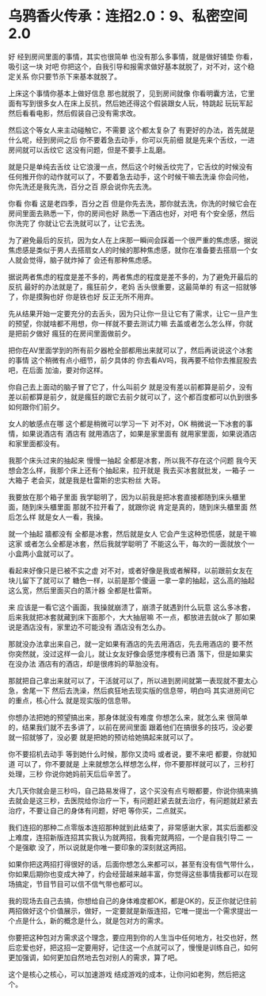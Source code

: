 # 乌鸦香火传承：连招2.0：9、私密空间2.0

好 经到房间里面的事情，其实也很简单 也没有那么多事情，就是做好铺垫 你看，吸引这一块 对吧 你把这个，自我引导和报需求做好基本就脱了，对不对，这个稳定关系 你只要节杀下来基本就脱了。

上床这个事情你基本上做好信息 那也就脱了，见到房间就像 你看明囊方法，它里面有写到很多女人在床上反抗，然后她还得这个假装跟女人玩，特跳起 玩玩军起 然后看看电影，然后假装自己没有需求改。

然后这个等女人来主动碰触它，不需要 这个都太复杂了 有更好的办法，首先就是什么呢，经到房间之后 你不要着急去动手，你可以先前细 就是先来个舌纹，一进房间就可以舌纹它 这没有问题，但是不要手上乱磨。

就是只是单纯去舌纹 让它浪漫一点，然后这个时候舌纹完了，它舌纹的时候没有任何推开你的动作就可以了，不要着急去动手，这个时候干嘛去洗澡 你会问他，你先洗还是我先洗，百分之百 原会说你先去洗。

你看 你看 这是老四季，百分之百 但是你先去洗，那你就去洗，你洗的时候它会在房间里面去熟悉一下，你的房间也好 熟悉一下酒店也好，对吧 有个安全感，然后你洗完了 你就让它去洗就可以了，让它去洗。

为了避免最后的反抗，因为女人在上床那一瞬间会踩着一个很严重的焦虑感，据说焦虑感是类似于男人去搭扇女人的时候的那种焦虑感，就你在准备要去搭扇一个女人就会觉得，脑子就炸掉了 会还有那种焦虑感。

据说两者焦虑的程度是差不多的，两者焦虑的程度是差不多的，为了避免开最后的反抗 最好的办法就是了，瘋狂前夕，老妈 舌头很重要，这最简单的 有这一招就够了，你是摸胸也好 你是铁也好 反正无所不用弃。

先从结果开始一定要充分的去舌头，因为只让你一旦让它有了需求，让它一旦产生的预望，你就啥都不用想，你一样就不要去测试力嘛 去盖或者怎么怎么样，你就是把前夕做好 瘋狂的在房间里面做前夕。

把你在AV里面学到的所有前夕器枪全部都用出来就可以了，然后再说说这个冰套的事情 这个稍微有点小细节，前夕具体的 你去看AV吗，我再要不给你去推屁股去吧，在后面 加油，要对你这样。

你自己去上面动的脑子冒了它了，什么叫前夕 就是没有差以前都算是前夕，没有差以前都算是前夕，就是瘋狂的跟它去前夕就可以了，这个都百度都可以仇到很多 如何跟你们前夕。

女人的敏感点在哪 这个都是稍微可以学习一下 对不对，OK 稍微说一下冰套的事情，如果说酒店有 酒店有 就用酒店了，如果是家里面有 就用家里面，如果说酒店和家里面都没有。

我那个床头过来的抽起来 慢慢一抽起 全都是冰套，所以我不存在这个问题 我今天想会怎么样，我那个床上还有个抽起来，拉开就是 我去买冰套就批发，一箱子 一大箱子 老会买，就是我是杜雷斯的忠实粉丝 大哥。

我要放在那个箱子里面 我学聪明了，因为以前我是把冰套直接都随到床头櫃里面，随到床头櫃里面 那就不拉开看了，就跟你说 肯定是真的，随到床头櫃里面 然后怎么样 就是女人一看，我操。

就一个抽起 牆都没有 全都是冰套，然后就是女人 它会产生这种恐慌感，就是干嘛这家 或者怎么全都是冰套，然后我就学聪明了 不能这么干，每次的一面就放个一小盒两小盒就可以了。

看起来好像只是已被不实之虚 对不对，或者好像是我或者解释，以前跟前女友在块儿留下了就可以了 糖色一样，以前是那个傻逼 一拿一拿的抽起，这么高的抽起 这么宽，然后里面买白的蒸汁器 全都是杜雷斯。

来 应该是一看它这个画面，我操就崩溃了，崩溃子就遇到什么玩意 这么多冰套，后来我就把冰套就藏到床下面那个，大大抽层嘛 不一点，都放进去就ok了 那如果说是酒店没有，家里边不可能没有 酒店没有怎么办。

那就没办法拿出来自己，就一定如果有酒店的先去用酒店，先去用酒店的 要不然你突然就，没过这样一会儿，就让女友好像会感觉序模有已酒 落下，但是如果实在没办法 酒店有的酒店，却是很疼妈的草胎没有。

那就把自己拿出来就可以了，干活就可以了，所以进到房间就第一表现就不要太心急，舍尾一下 然后去洗澡，然后疯狂地去现实版的信息带，明白吗 其实进房间它的重点，核心什么 就是现实版的信息带。

你想办法把她的预望搞出来，那身体就没有难度 你想怎么来，就怎么来 很简单的，结果我们就不去多讲了，以前在房间里面 跟着他们在搞很多的技巧，没必要 就一招就够了，没必要 就是把她的预访给她搞起来就可以了。

你不要招机去动手 等到她什么时候，那你又烫吗 或者说，要不来吧 都要，你就知道 可以了，你不要就是 上来就想怎么样想怎么样，你不要那样就可以了，三秒打处理，三秒 你说你她妈前天后后辛苦了。

大几天你就会是三秒吗，自己路易发得了，这个买没有点亏眼都要，你说你搞来搞去就会是这三秒，去医院给你治疗一下，有问题赶紧去就去治疗，有问题就赶紧去治疗，不要让自己的身体有问题，好吧 等你买，二点就买。

我们连招的那种二点零版本连招那种就到此结束了，非常感谢大家，其实后面都没上难度，连招新版连招其实我认为就两招，我看完就两招，一个是自我引导二 一个是强歇 没了，所以说就是你唯一要印象的深刻就这两招。

如果你把这两招打得很好的话，后面你想怎么来都可以，甚至有没有信气带什么，你如果后期你也变成大神了，约会经营越来越丰富，你觉得这些事情我都可以在现场搞定，节目节目可以信不信气带也都可以。

我的现场去自己去搞，你想给自己的身体难度都OK，都是OK的，反正你就记住前两招做好这个价值展示，做好，一定要就是新版连招，它唯一提出一个需求提出一个点是什么，新的概念是什么，就是包对方的需求。

你要把这种包对方需求这个理念，要应用到你的人生当中任何地方，社交也好，然后恋爱也好，把这招一定要用好，记住这一个点就可以了，慢慢是训练自己，如何更加强调，如何更加自然地去包对别人的需求，算了吧。

这个是核心之核心，可以加速游戏 结成游戏的成本，让你问如老狗，然后把这个。